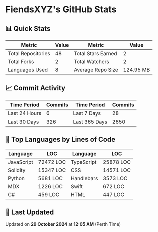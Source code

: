 # FiendsXYZ's GitHub Stats

## 📊 Quick Stats

| Metric               | Value       | Metric               | Value       |
|----------------------|-------------|----------------------|-------------|
| Total Repositories   | 48 | Total Stars Earned   | 2 |
| Total Forks          | 2 | Total Watchers       | 2 |
| Languages Used       | 8 | Average Repo Size    | 124.95 MB |

## 📈 Commit Activity

| Time Period      | Commits      | Time Period      | Commits      |
|------------------|--------------|------------------|--------------|
| Last 24 Hours    | 6 | Last 7 Days      | 28 |
| Last 30 Days     | 326 | Last 365 Days    | 2650 |

## 📝 Top Languages by Lines of Code

| Language       | LOC        | Language       | LOC        |
|----------------|------------|----------------|------------|
| JavaScript       | 72472 LOC  | TypeScript       | 25878 LOC  |
| Solidity       | 15347 LOC  | CSS       | 14571 LOC  |
| Python       | 5681 LOC  | Handlebars       | 3573 LOC  |
| MDX       | 1226 LOC  | Swift       | 672 LOC  |
| C#       | 459 LOC  | HTML       | 447 LOC  |

## 📅 Last Updated

Updated on **29 October 2024** at **12:05 AM** (Perth Time)

